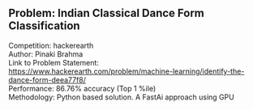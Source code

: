 ## Problem: Indian Classical Dance Form Classification
Competition: hackerearth<br>
Author: Pinaki Brahma<br>
Link to Problem Statement: https://www.hackerearth.com/problem/machine-learning/identify-the-dance-form-deea77f8/<br>
Performance: 86.76% accuracy (Top 1 %ile)<br>
Methodology: Python based solution. A FastAi approach using GPU
